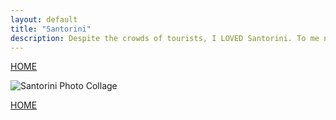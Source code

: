 ```yaml
---
layout: default
title: "Santorini"
description: Despite the crowds of tourists, I LOVED Santorini. To me nothing can take away form the beauty of the place - you just have to navigate the masses with some strategy.
---
```

[HOME](index.md)

![Santorini Photo Collage](/img/santorini.png)


[HOME](index.md)
